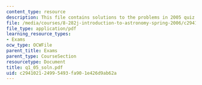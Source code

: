 ```yaml
---
content_type: resource
description: This file contains solutions to the problems in 2005 quiz 1.
file: /media/courses/8-282j-introduction-to-astronomy-spring-2006/c294102124995493fa901e426d9ab62a_q1_05_soln.pdf
file_type: application/pdf
learning_resource_types:
- Exams
ocw_type: OCWFile
parent_title: Exams
parent_type: CourseSection
resourcetype: Document
title: q1_05_soln.pdf
uid: c2941021-2499-5493-fa90-1e426d9ab62a
---
```

